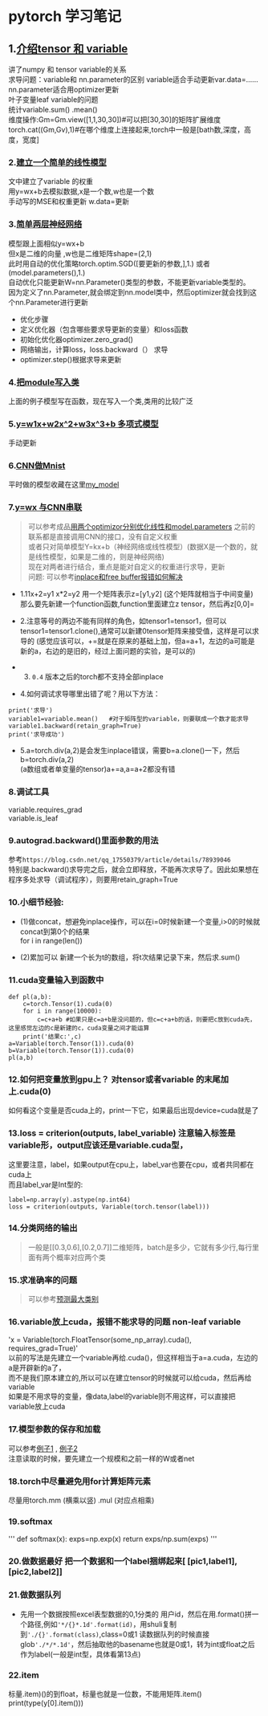 # pytorch 学习笔记

## 1.[介绍tensor 和 variable](./chapter1.ipynb)  
讲了numpy 和 tensor  variable的关系    
求导问题：variable和 nn.parameter的区别 variable适合手动更新var.data=……     nn.parameter适合用optimizer更新  
叶子变量leaf variable的问题    
统计variable.sum()  .mean()  
维度操作:Gm=Gm.view([1,1,30,30])#可以把[30,30]的矩阵扩展维度   
torch.cat((Gm,Gv),1)#在哪个维度上连接起来,torch中一般是[bath数,深度，高度，宽度]

### 2.[建立一个简单的线性模型](./线性回归模型.py)  
文中建立了variable 的权重  
用y=wx+b去模拟数据,x是一个数,w也是一个数  
手动写的MSE和权重更新 w.data=更新  

### 3.[简单两层神经网络](./)  
模型跟上面相似y=wx+b  
但x是二维的向量 ,w也是二维矩阵shape=(2,1)  
此时用自动的优化策略torch.optim.SGD([要更新的参数,],1.)  或者(model.parameters(),1.)  
自动优化只能更新W=nn.Parameter()类型的参数，不能更新variable类型的。  
因为定义了nn.Parameter,就会绑定到nn.model类中，然后optimizer就会找到这个nn.Parameter进行更新  

- 优化步骤  
- 定义优化器（包含哪些要求导更新的变量）和loss函数  
- 初始化优化器optimizer.zero_grad()  
- 网络输出，计算loss，loss.backward（） 求导    
- optimizer.step()根据求导来更新  

### 4.[把module写入类](./神经网络(结构包在类里).py)  
上面的例子模型写在函数，现在写入一个类,类用的比较广泛  

### 5.[y=w1x+w2x^2+w3x^3+b 多项式模型](./线性多项式回归.py)  
手动更新  

### 6.[CNN做Mnist](./practical)  
平时做的模型收藏在这里[my_model](./practical/my_model.py)  

### 7.[y=wx 与CNN串联  ](./practical/cnn+WX.py)  
> 可以参考成品[用两个optimizor分别优化线性和model.parameters](./practical/experience1_adhd/main4.0.py)
> 之前的联系都是直接调用CNN的接口，没有自定义权重  
> 或者只对简单模型Y=kx+b（神经网络或线性模型）(数据X是一个数的，就是线性模型，如果是二维的，则是神经网络)    
> 现在对两者进行结合，重点是能对自定义的权重进行求导，更新    
> 问题:  可以参考[inplace和free buffer报错如何解决](./test_leaf.py)    
- 1.11x+2=y1  x*2=y2   用一个矩阵表示z=[y1,y2]   (这个矩阵就相当于中间变量)  
  那么要先新建一个function函数,function里面建立z tensor，然后再z[0,0]=   
- 2.注意等号的两边不能有同样的角色，如tensor1=tensor1，但可以tensor1=tensor1.clone(),通常可以新建0tensor矩阵来接受值，这样是可以求导的
 (感觉应该可以，+=就是在原来的基础上加，但a=a+1，左边的a可能是新的a，右边的是旧的，经过上面问题的实验，是可以的)
 
- 3. ``0.4`` 版本之后的torch都不支持全部inplace  
- 4.如何调试求导哪里出错了呢？用以下方法：

```
print('求导')   
variable1=variable.mean()   #对于矩阵型的variable，则要联成一个数才能求导  
variable1.backward(retain_graph=True)  
print('求导成功')   
```  
- 5.a=torch.div(a,2)是会发生inplace错误，需要b=a.clone()一下，然后b=torch.div(a,2)  
  (a数组或者单变量的tensor)a+=a,a=a+2都没有错  


### 8.调试工具
  variable.requires_grad  
  variable.is_leaf  
  
### 9.autograd.backward()里面参数的用法  
参考``https://blog.csdn.net/qq_17550379/article/details/78939046``  
特别是.backward()求导完之后，就会立即释放，不能再次求导了。因此如果想在程序多处求导（调试程序），则要用retain_graph=True  

### 10.小细节经验:  
- (1)做concat，想避免inplace操作，可以在i=0时候新建一个变量,i>0的时候就concat到第0个的结果  
for i in range(len())  

- (2)累加可以 新建一个长为t的数组，将t次结果记录下来，然后求.sum()  

### 11.cuda变量输入到函数中  
```
def pl(a,b):
	c=torch.Tensor(1).cuda(0)
	for i in range(10000):
		c=c+a+b #如果只是c=a+b是没问题的，但c=c+a+b的话，则要把c放到cuda先，这里感觉左边的c是新建的c，cuda变量之间才能运算  
	print('结果c:',c)  
a=Variable(torch.Tensor(1)).cuda(0)  
b=Variable(torch.Tensor(1)).cuda(0)  
pl(a,b)    
```   
### 12.如何把变量放到gpu上？  对tensor或者variable 的末尾加上.cuda(0)  
如何看这个变量是否cuda上的，print一下它，如果最后出现device=cuda就是了  
  
### 13.loss = criterion(outputs, label_variable)  注意输入标签是variable形，output应该还是variable.cuda型，  
这里要注意，label，如果output在cpu上，label_var也要在cpu，或者共同都在cuda上  
而且label_var是Int型的:  
```
label=np.array(y).astype(np.int64)  
loss = criterion(outputs, Variable(torch.tensor(label)))  
```

### 14.分类网络的输出  
> 一般是[[0.3,0.6],[0.2,0.7]]二维矩阵，batch是多少，它就有多少行,每行里面有两个概率对应两个类  

### 15.求准确率的问题
> 可以参考[预测最大类别](./预测最大类别.py)  
 
### 16.variable放上cuda，报错不能求导的问题 non-leaf variable  
'x = Variable(torch.FloatTensor(some_np_array).cuda(), requires_grad=True)'    
以前的写法是先建立一个variable再给.cuda()，但这样相当于a=a.cuda，左边的a是开辟新的a了，    
而不是我们原本建立的,所以可以在建立tensor的时候就可以给cuda，然后再给variable  
如果是不用求导的变量，像data,label的variable则不用这样，可以直接把variable放上cuda  


### 17.模型参数的保存和加载
可以参考[例子1](./保存权重例子.py) , [例子2](./保存读取权重.py)   
注意读取的时候，要先建立一个规模和之前一样的W或者net  

### 18.torch中尽量避免用for计算矩阵元素   
尽量用torch.mm (横乘以竖) .mul (对应点相乘)  

### 19.softmax
'''
def softmax(x):
	exps=np.exp(x)
	return exps/np.sum(exps)
'''

### 20.做数据最好 把一个数据和一个label捆绑起来[ [pic1,label1],[pic2,label2]]  


### 21.做数据队列  
- 先用一个数据按照excel表型数据的0,1分类的 用户id，然后在用.format()拼一个路径,例如`'*/{}*.1d'.format(id)`，用shuli复制到`'./{}'.format(class)`,class=0或1
读数据队列的时候直接glob`'./*/*.1d'`，然后抽取他的basename也就是0或1，转为int或float之后作为label(一般是int型，具体看第13点)

### 22.item  
标量.item)()的到float，标量也就是一位数，不能用矩阵.item()
print(type(y[0].item())) 
### 









